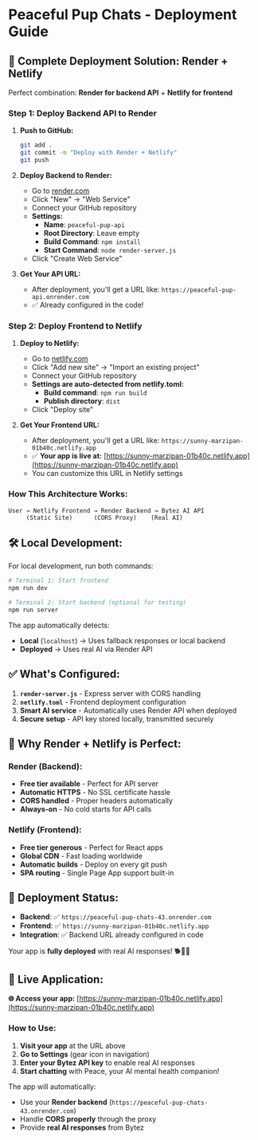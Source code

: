 # Peaceful Pup Chats - Deployment Guide

## 🚀 **Complete Deployment Solution: Render + Netlify**

Perfect combination: **Render for backend API** + **Netlify for frontend**

### **Step 1: Deploy Backend API to Render**

1. **Push to GitHub:**

   ```bash
   git add .
   git commit -m "Deploy with Render + Netlify"
   git push
   ```

2. **Deploy Backend to Render:**

   - Go to [render.com](https://render.com)
   - Click "New" → "Web Service"
   - Connect your GitHub repository
   - **Settings:**
     - **Name**: `peaceful-pup-api`
     - **Root Directory**: Leave empty
     - **Build Command**: `npm install`
     - **Start Command**: `node render-server.js`
   - Click "Create Web Service"

3. **Get Your API URL:**
   - After deployment, you'll get a URL like: `https://peaceful-pup-api.onrender.com`
   - ✅ Already configured in the code!

### **Step 2: Deploy Frontend to Netlify**

1. **Deploy to Netlify:**

   - Go to [netlify.com](https://netlify.com)
   - Click "Add new site" → "Import an existing project"
   - Connect your GitHub repository
   - **Settings are auto-detected from netlify.toml:**
     - **Build command**: `npm run build`
     - **Publish directory**: `dist`
   - Click "Deploy site"

2. **Get Your Frontend URL:**
   - After deployment, you'll get a URL like: `https://sunny-marzipan-01b40c.netlify.app`
   - ✅ **Your app is live at:** [https://sunny-marzipan-01b40c.netlify.app](https://sunny-marzipan-01b40c.netlify.app)
   - You can customize this URL in Netlify settings

### **How This Architecture Works:**

```
User → Netlify Frontend → Render Backend → Bytez AI API
     (Static Site)      (CORS Proxy)    (Real AI)
```

## 🛠 **Local Development:**

For local development, run both commands:

```bash
# Terminal 1: Start frontend
npm run dev

# Terminal 2: Start backend (optional for testing)
npm run server
```

The app automatically detects:

- **Local** (`localhost`) → Uses fallback responses or local backend
- **Deployed** → Uses real AI via Render API

## ✅ **What's Configured:**

1. **`render-server.js`** - Express server with CORS handling
2. **`netlify.toml`** - Frontend deployment configuration
3. **Smart AI service** - Automatically uses Render API when deployed
4. **Secure setup** - API key stored locally, transmitted securely

## 🎯 **Why Render + Netlify is Perfect:**

### **Render (Backend):**

- **Free tier available** - Perfect for API server
- **Automatic HTTPS** - No SSL certificate hassle
- **CORS handled** - Proper headers automatically
- **Always-on** - No cold starts for API calls

### **Netlify (Frontend):**

- **Free tier generous** - Perfect for React apps
- **Global CDN** - Fast loading worldwide
- **Automatic builds** - Deploy on every git push
- **SPA routing** - Single Page App support built-in

## 🔧 **Deployment Status:**

- **Backend**: ✅ `https://peaceful-pup-chats-43.onrender.com`
- **Frontend**: ✅ `https://sunny-marzipan-01b40c.netlify.app`
- **Integration**: ✅ Backend URL already configured in code

Your app is **fully deployed** with real AI responses! 🐕💜✨

## 🎯 **Live Application:**

**🌐 Access your app:** [https://sunny-marzipan-01b40c.netlify.app](https://sunny-marzipan-01b40c.netlify.app)

### **How to Use:**

1. **Visit your app** at the URL above
2. **Go to Settings** (gear icon in navigation)
3. **Enter your Bytez API key** to enable real AI responses
4. **Start chatting** with Peace, your AI mental health companion!

The app will automatically:

- Use your **Render backend** (`https://peaceful-pup-chats-43.onrender.com`)
- Handle **CORS properly** through the proxy
- Provide **real AI responses** from Bytez
